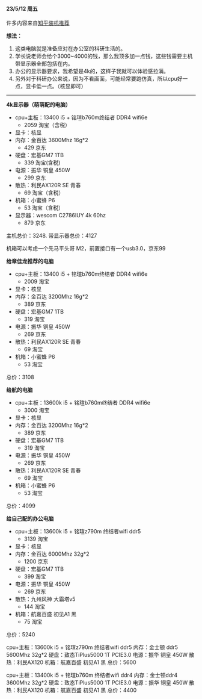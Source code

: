 #### 23/5/12 周五

许多内容来自[知乎装机推荐](https://www.zhihu.com/tardis/bd/art/217881116?source_id=1001)

**想法：**
1. 这类电脑就是准备应对在办公室的科研生活的。
2. 学长说老师会给个3000~4000的钱，那么我顶多加一点钱，这些钱需要主机带显示器全部包括在内。
3. 办公的显示器要求，我希望是4k的，这样子我就可以体验感拉满。
4. 另外对于科研办公来说，因为不看画面，可能经常要跑仿真，所以cpu好一点，显卡低一点。（核显即可）

---

**4k显示器（萌萌配的电脑）**
- cpu+主板：13400 i5 + 铭瑄b760m终结者 DDR4 wifi6e
  - 2059 淘宝（含税）
- 显卡：核显
- 内存：金百达 3600Mhz 16g*2
  - 429 京东
- 硬盘：宏基GM7 1TB
  - 339 淘宝(含税)
- 电源：振华 铜皇 450W 
  - 299 京东
- 散热：利民AX120R SE 青春
  - 69 淘宝（含税）
- 机箱：小蜜蜂 P6
  - 53 淘宝（含税）
- 显示器：wescom  C2786IUY 4k 60hz
  - 879 京东


主机总价：3248.
带显示器总价：4127


机箱可以考虑一个先马平头哥 M2，前置接口有一个usb3.0，京东99

**给章佳龙推荐的电脑**
- cpu+主板：13400 i5 + 铭瑄b760m终结者 DDR4 wifi6e
  - 2009 淘宝
- 显卡：核显
- 内存：金百达 3200Mhz 16g*2
  - 389 京东
- 硬盘：宏基GM7 1TB
  - 319 淘宝
- 电源：振华 铜皇 450W 
  - 269 京东
- 散热：利民AX120R SE 青春
  - 69 淘宝
- 机箱：小蜜蜂 P6
  - 53 淘宝

总价：3108

**给航的电脑**
- cpu+主板：13600k i5 + 铭瑄b760m终结者 DDR4 wifi6e
  - 3000 淘宝
- 显卡：核显
- 内存：金百达 3200Mhz 16g*2
  - 389 京东
- 硬盘：宏基GM7 1TB
  - 319 淘宝
- 电源：振华 铜皇 450W 
  - 269 京东
- 散热：利民AX120R SE 青春
  - 69 淘宝
- 机箱：小蜜蜂 P6
  - 53 淘宝

总价：4099

**给自己配的办公电脑**
- cpu+主板：13600k i5 + 铭瑄z790m 终结者wifi ddr5
  - 3139 淘宝
- 显卡：核显
- 内存：金百达 6000Mhz 32g*2
  - 1200 京东
- 硬盘：宏基GM7 1TB
  - 399 淘宝
- 电源：振华 铜皇 450W 
  - 269 京东
- 散热：九州风神 大霜塔v5
  - 144 淘宝
- 机箱：航嘉百盛 初见A1 黑
  - 75 淘宝

总价：5240

cpu+主板：13600k i5 + 铭瑄z790m 终结者wifi ddr5
内存：金士顿 ddr5 5600Mhz 32g*2
硬盘：致态TiPlus5000 1T PCIE3.0
电源：振华 铜皇 450W 
散热：利民AX120
机箱：航嘉百盛 初见A1 黑
总价：5600

cpu+主板：13400k i5 + 铭瑄b760m 终结者wifi ddr4
内存：金士顿ddr4 3600Mhz 32g*2
硬盘：致态TiPlus5000 1T PCIE3.0
电源：振华 铜皇 450W 
散热：利民AX120
机箱：航嘉百盛 初见A1 黑
总价：4400
